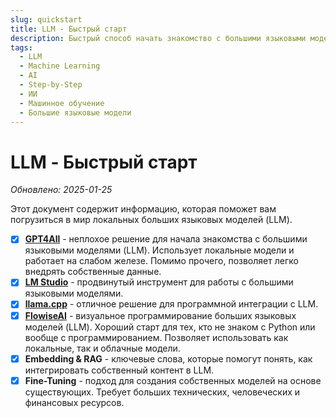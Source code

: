 ```yaml
---
slug: quickstart
title: LLM - Быстрый старт
description: Быстрый способ начать знакомство с большими языковыми моделями (LLM) и искусственным интеллектом.
tags:
  - LLM
  - Machine Learning
  - AI
  - Step-by-Step
  - ИИ
  - Машинное обучение
  - Большие языковые модели
---
```


# LLM - Быстрый старт

*Обновлено: 2025-01-25*

Этот документ содержит информацию, которая поможет вам погрузиться в мир локальных больших языковых моделей (LLM).

* [x] **[GPT4All](gpt4all)** - неплохое решение для начала знакомства с большими языковыми моделями (LLM). Использует локальные модели и работает на слабом железе. Помимо прочего, позволяет легко внедрять собственные данные.
* [x] **[LM Studio](https://lmstudio.ai/)** - продвинутый инструмент для работы с большими языковыми моделями.
* [x] **[llama.cpp](llama-cpp)** - отличное решение для программной интеграции с LLM.
* [x] **[FlowiseAI](flowise)** - визуальное программирование больших языковых моделей (LLM). Хороший старт для тех, кто не знаком с Python или вообще с программированием. Позволяет использовать как локальные, так и облачные модели.
* [x] **Embedding & RAG** - ключевые слова, которые помогут понять, как интегрировать собственный контент в LLM.
* [x] **Fine-Tuning** - подход для создания собственных моделей на основе существующих. Требует больших технических, человеческих и финансовых ресурсов.
